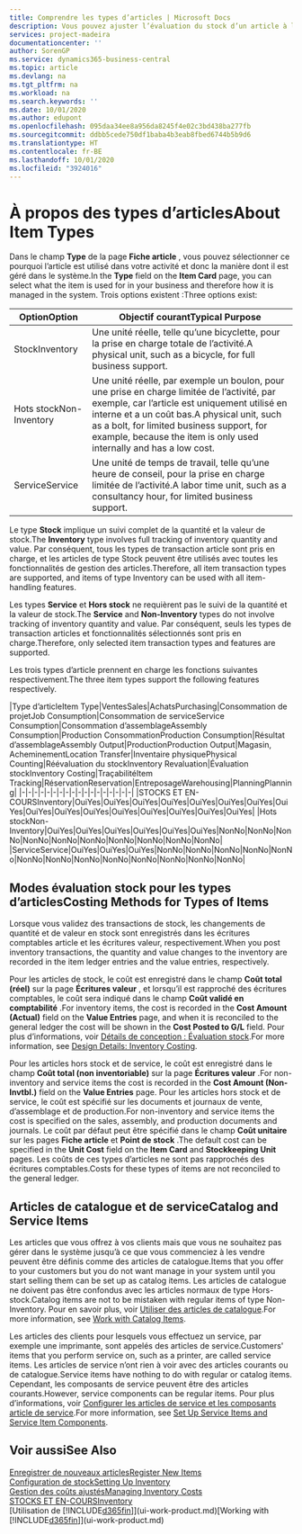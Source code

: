 ```yaml
---
title: Comprendre les types d’articles | Microsoft Docs
description: Vous pouvez ajuster l’évaluation du stock d’un article à l’aide des méthodes FIFO ou d’évaluation stock moyen, par exemple, lorsque les coûts article sont modifiés pour des motifs autres que les transactions.
services: project-madeira
documentationcenter: ''
author: SorenGP
ms.service: dynamics365-business-central
ms.topic: article
ms.devlang: na
ms.tgt_pltfrm: na
ms.workload: na
ms.search.keywords: ''
ms.date: 10/01/2020
ms.author: edupont
ms.openlocfilehash: 095daa34ee8a956da8245f4e02c3bd438ba277fb
ms.sourcegitcommit: ddbb5cede750df1baba4b3eab8fbed6744b5b9d6
ms.translationtype: HT
ms.contentlocale: fr-BE
ms.lasthandoff: 10/01/2020
ms.locfileid: "3924016"
---
```

# <a name="about-item-types"></a><span data-ttu-id="cfbe2-103">À propos des types d’articles</span><span class="sxs-lookup"><span data-stu-id="cfbe2-103">About Item Types</span></span>
<span data-ttu-id="cfbe2-104">Dans le champ **Type** de la page **Fiche article** , vous pouvez sélectionner ce pourquoi l’article est utilisé dans votre activité et donc la manière dont il est géré dans le système.</span><span class="sxs-lookup"><span data-stu-id="cfbe2-104">In the **Type** field on the **Item Card** page, you can select what the item is used for in your business and therefore how it is managed in the system.</span></span> <span data-ttu-id="cfbe2-105">Trois options existent :</span><span class="sxs-lookup"><span data-stu-id="cfbe2-105">Three options exist:</span></span>

|<span data-ttu-id="cfbe2-106">Option</span><span class="sxs-lookup"><span data-stu-id="cfbe2-106">Option</span></span>|<span data-ttu-id="cfbe2-107">Objectif courant</span><span class="sxs-lookup"><span data-stu-id="cfbe2-107">Typical Purpose</span></span>|
|------|-----------|
|<span data-ttu-id="cfbe2-108">Stock</span><span class="sxs-lookup"><span data-stu-id="cfbe2-108">Inventory</span></span>|<span data-ttu-id="cfbe2-109">Une unité réelle, telle qu’une bicyclette, pour la prise en charge totale de l’activité.</span><span class="sxs-lookup"><span data-stu-id="cfbe2-109">A physical unit, such as a bicycle, for full business support.</span></span>|
|<span data-ttu-id="cfbe2-110">Hots stock</span><span class="sxs-lookup"><span data-stu-id="cfbe2-110">Non-Inventory</span></span>|<span data-ttu-id="cfbe2-111">Une unité réelle, par exemple un boulon, pour une prise en charge limitée de l’activité, par exemple, car l’article est uniquement utilisé en interne et a un coût bas.</span><span class="sxs-lookup"><span data-stu-id="cfbe2-111">A physical unit, such as a bolt, for limited business support, for example, because the item is only used internally and has a low cost.</span></span>|
|<span data-ttu-id="cfbe2-112">Service</span><span class="sxs-lookup"><span data-stu-id="cfbe2-112">Service</span></span>|<span data-ttu-id="cfbe2-113">Une unité de temps de travail, telle qu’une heure de conseil, pour la prise en charge limitée de l’activité.</span><span class="sxs-lookup"><span data-stu-id="cfbe2-113">A labor time unit, such as a consultancy hour, for limited business support.</span></span>|

<span data-ttu-id="cfbe2-114">Le type **Stock** implique un suivi complet de la quantité et la valeur de stock.</span><span class="sxs-lookup"><span data-stu-id="cfbe2-114">The **Inventory** type involves full tracking of inventory quantity and value.</span></span> <span data-ttu-id="cfbe2-115">Par conséquent, tous les types de transaction article sont pris en charge, et les articles de type Stock peuvent être utilisés avec toutes les fonctionnalités de gestion des articles.</span><span class="sxs-lookup"><span data-stu-id="cfbe2-115">Therefore, all item transaction types are supported, and items of type Inventory can be used with all item-handling features.</span></span>

<span data-ttu-id="cfbe2-116">Les types **Service** et **Hors stock** ne requièrent pas le suivi de la quantité et la valeur de stock.</span><span class="sxs-lookup"><span data-stu-id="cfbe2-116">The **Service** and **Non-Inventory** types do not involve tracking of inventory quantity and value.</span></span> <span data-ttu-id="cfbe2-117">Par conséquent, seuls les types de transaction articles et fonctionnalités sélectionnés sont pris en charge.</span><span class="sxs-lookup"><span data-stu-id="cfbe2-117">Therefore, only selected item transaction types and features are supported.</span></span>

<span data-ttu-id="cfbe2-118">Les trois types d’article prennent en charge les fonctions suivantes respectivement.</span><span class="sxs-lookup"><span data-stu-id="cfbe2-118">The three item types support the following features respectively.</span></span>

|<span data-ttu-id="cfbe2-119">Type d’article</span><span class="sxs-lookup"><span data-stu-id="cfbe2-119">Item Type</span></span>|<span data-ttu-id="cfbe2-120">Ventes</span><span class="sxs-lookup"><span data-stu-id="cfbe2-120">Sales</span></span>|<span data-ttu-id="cfbe2-121">Achats</span><span class="sxs-lookup"><span data-stu-id="cfbe2-121">Purchasing</span></span>|<span data-ttu-id="cfbe2-122">Consommation de projet</span><span class="sxs-lookup"><span data-stu-id="cfbe2-122">Job Consumption</span></span>|<span data-ttu-id="cfbe2-123">Consommation de service</span><span class="sxs-lookup"><span data-stu-id="cfbe2-123">Service Consumption</span></span>|<span data-ttu-id="cfbe2-124">Consommation d’assemblage</span><span class="sxs-lookup"><span data-stu-id="cfbe2-124">Assembly Consumption</span></span>|<span data-ttu-id="cfbe2-125">Production Consommation</span><span class="sxs-lookup"><span data-stu-id="cfbe2-125">Production Consumption</span></span>|<span data-ttu-id="cfbe2-126">Résultat d’assemblage</span><span class="sxs-lookup"><span data-stu-id="cfbe2-126">Assembly Output</span></span>|<span data-ttu-id="cfbe2-127">Production</span><span class="sxs-lookup"><span data-stu-id="cfbe2-127">Production Output</span></span>|<span data-ttu-id="cfbe2-128">Magasin, Acheminement</span><span class="sxs-lookup"><span data-stu-id="cfbe2-128">Location Transfer</span></span>|<span data-ttu-id="cfbe2-129">Inventaire physique</span><span class="sxs-lookup"><span data-stu-id="cfbe2-129">Physical Counting</span></span>|<span data-ttu-id="cfbe2-130">Réévaluation du stock</span><span class="sxs-lookup"><span data-stu-id="cfbe2-130">Inventory Revaluation</span></span>|<span data-ttu-id="cfbe2-131">Évaluation stock</span><span class="sxs-lookup"><span data-stu-id="cfbe2-131">Inventory Costing</span></span>|<span data-ttu-id="cfbe2-132">Traçabilité</span><span class="sxs-lookup"><span data-stu-id="cfbe2-132">Item Tracking</span></span>|<span data-ttu-id="cfbe2-133">Réservation</span><span class="sxs-lookup"><span data-stu-id="cfbe2-133">Reservation</span></span>|<span data-ttu-id="cfbe2-134">Entreposage</span><span class="sxs-lookup"><span data-stu-id="cfbe2-134">Warehousing</span></span>|<span data-ttu-id="cfbe2-135">Planning</span><span class="sxs-lookup"><span data-stu-id="cfbe2-135">Planning</span></span>|
|-|-|-|-|-|-|-|-|-|-|-|-|-|-|-|-|-|-|
|<span data-ttu-id="cfbe2-136">STOCKS ET EN-COURS</span><span class="sxs-lookup"><span data-stu-id="cfbe2-136">Inventory</span></span>|<span data-ttu-id="cfbe2-137">Oui</span><span class="sxs-lookup"><span data-stu-id="cfbe2-137">Yes</span></span>|<span data-ttu-id="cfbe2-138">Oui</span><span class="sxs-lookup"><span data-stu-id="cfbe2-138">Yes</span></span>|<span data-ttu-id="cfbe2-139">Oui</span><span class="sxs-lookup"><span data-stu-id="cfbe2-139">Yes</span></span>|<span data-ttu-id="cfbe2-140">Oui</span><span class="sxs-lookup"><span data-stu-id="cfbe2-140">Yes</span></span>|<span data-ttu-id="cfbe2-141">Oui</span><span class="sxs-lookup"><span data-stu-id="cfbe2-141">Yes</span></span>|<span data-ttu-id="cfbe2-142">Oui</span><span class="sxs-lookup"><span data-stu-id="cfbe2-142">Yes</span></span>|<span data-ttu-id="cfbe2-143">Oui</span><span class="sxs-lookup"><span data-stu-id="cfbe2-143">Yes</span></span>|<span data-ttu-id="cfbe2-144">Oui</span><span class="sxs-lookup"><span data-stu-id="cfbe2-144">Yes</span></span>|<span data-ttu-id="cfbe2-145">Oui</span><span class="sxs-lookup"><span data-stu-id="cfbe2-145">Yes</span></span>|<span data-ttu-id="cfbe2-146">Oui</span><span class="sxs-lookup"><span data-stu-id="cfbe2-146">Yes</span></span>|<span data-ttu-id="cfbe2-147">Oui</span><span class="sxs-lookup"><span data-stu-id="cfbe2-147">Yes</span></span>|<span data-ttu-id="cfbe2-148">Oui</span><span class="sxs-lookup"><span data-stu-id="cfbe2-148">Yes</span></span>|<span data-ttu-id="cfbe2-149">Oui</span><span class="sxs-lookup"><span data-stu-id="cfbe2-149">Yes</span></span>|<span data-ttu-id="cfbe2-150">Oui</span><span class="sxs-lookup"><span data-stu-id="cfbe2-150">Yes</span></span>|<span data-ttu-id="cfbe2-151">Oui</span><span class="sxs-lookup"><span data-stu-id="cfbe2-151">Yes</span></span>|<span data-ttu-id="cfbe2-152">Oui</span><span class="sxs-lookup"><span data-stu-id="cfbe2-152">Yes</span></span>|
|<span data-ttu-id="cfbe2-153">Hots stock</span><span class="sxs-lookup"><span data-stu-id="cfbe2-153">Non-Inventory</span></span>|<span data-ttu-id="cfbe2-154">Oui</span><span class="sxs-lookup"><span data-stu-id="cfbe2-154">Yes</span></span>|<span data-ttu-id="cfbe2-155">Oui</span><span class="sxs-lookup"><span data-stu-id="cfbe2-155">Yes</span></span>|<span data-ttu-id="cfbe2-156">Oui</span><span class="sxs-lookup"><span data-stu-id="cfbe2-156">Yes</span></span>|<span data-ttu-id="cfbe2-157">Oui</span><span class="sxs-lookup"><span data-stu-id="cfbe2-157">Yes</span></span>|<span data-ttu-id="cfbe2-158">Oui</span><span class="sxs-lookup"><span data-stu-id="cfbe2-158">Yes</span></span>|<span data-ttu-id="cfbe2-159">Oui</span><span class="sxs-lookup"><span data-stu-id="cfbe2-159">Yes</span></span>|<span data-ttu-id="cfbe2-160">Non</span><span class="sxs-lookup"><span data-stu-id="cfbe2-160">No</span></span>|<span data-ttu-id="cfbe2-161">Non</span><span class="sxs-lookup"><span data-stu-id="cfbe2-161">No</span></span>|<span data-ttu-id="cfbe2-162">Non</span><span class="sxs-lookup"><span data-stu-id="cfbe2-162">No</span></span>|<span data-ttu-id="cfbe2-163">Non</span><span class="sxs-lookup"><span data-stu-id="cfbe2-163">No</span></span>|<span data-ttu-id="cfbe2-164">Non</span><span class="sxs-lookup"><span data-stu-id="cfbe2-164">No</span></span>|<span data-ttu-id="cfbe2-165">Non</span><span class="sxs-lookup"><span data-stu-id="cfbe2-165">No</span></span>|<span data-ttu-id="cfbe2-166">Non</span><span class="sxs-lookup"><span data-stu-id="cfbe2-166">No</span></span>|<span data-ttu-id="cfbe2-167">Non</span><span class="sxs-lookup"><span data-stu-id="cfbe2-167">No</span></span>|<span data-ttu-id="cfbe2-168">Non</span><span class="sxs-lookup"><span data-stu-id="cfbe2-168">No</span></span>|<span data-ttu-id="cfbe2-169">Non</span><span class="sxs-lookup"><span data-stu-id="cfbe2-169">No</span></span>|
|<span data-ttu-id="cfbe2-170">Service</span><span class="sxs-lookup"><span data-stu-id="cfbe2-170">Service</span></span>|<span data-ttu-id="cfbe2-171">Oui</span><span class="sxs-lookup"><span data-stu-id="cfbe2-171">Yes</span></span>|<span data-ttu-id="cfbe2-172">Oui</span><span class="sxs-lookup"><span data-stu-id="cfbe2-172">Yes</span></span>|<span data-ttu-id="cfbe2-173">Oui</span><span class="sxs-lookup"><span data-stu-id="cfbe2-173">Yes</span></span>|<span data-ttu-id="cfbe2-174">Non</span><span class="sxs-lookup"><span data-stu-id="cfbe2-174">No</span></span>|<span data-ttu-id="cfbe2-175">Non</span><span class="sxs-lookup"><span data-stu-id="cfbe2-175">No</span></span>|<span data-ttu-id="cfbe2-176">Non</span><span class="sxs-lookup"><span data-stu-id="cfbe2-176">No</span></span>|<span data-ttu-id="cfbe2-177">Non</span><span class="sxs-lookup"><span data-stu-id="cfbe2-177">No</span></span>|<span data-ttu-id="cfbe2-178">Non</span><span class="sxs-lookup"><span data-stu-id="cfbe2-178">No</span></span>|<span data-ttu-id="cfbe2-179">Non</span><span class="sxs-lookup"><span data-stu-id="cfbe2-179">No</span></span>|<span data-ttu-id="cfbe2-180">Non</span><span class="sxs-lookup"><span data-stu-id="cfbe2-180">No</span></span>|<span data-ttu-id="cfbe2-181">Non</span><span class="sxs-lookup"><span data-stu-id="cfbe2-181">No</span></span>|<span data-ttu-id="cfbe2-182">Non</span><span class="sxs-lookup"><span data-stu-id="cfbe2-182">No</span></span>|<span data-ttu-id="cfbe2-183">Non</span><span class="sxs-lookup"><span data-stu-id="cfbe2-183">No</span></span>|<span data-ttu-id="cfbe2-184">Non</span><span class="sxs-lookup"><span data-stu-id="cfbe2-184">No</span></span>|<span data-ttu-id="cfbe2-185">Non</span><span class="sxs-lookup"><span data-stu-id="cfbe2-185">No</span></span>|<span data-ttu-id="cfbe2-186">Non</span><span class="sxs-lookup"><span data-stu-id="cfbe2-186">No</span></span>|

## <a name="costing-methods-for-types-of-items"></a><span data-ttu-id="cfbe2-187">Modes évaluation stock pour les types d’articles</span><span class="sxs-lookup"><span data-stu-id="cfbe2-187">Costing Methods for Types of Items</span></span>
<span data-ttu-id="cfbe2-188">Lorsque vous validez des transactions de stock, les changements de quantité et de valeur en stock sont enregistrés dans les écritures comptables article et les écritures valeur, respectivement.</span><span class="sxs-lookup"><span data-stu-id="cfbe2-188">When you post inventory transactions, the quantity and value changes to the inventory are recorded in the item ledger entries and the value entries, respectively.</span></span> 

<span data-ttu-id="cfbe2-189">Pour les articles de stock, le coût est enregistré dans le champ **Coût total (réel)** sur la page **Écritures valeur** , et lorsqu’il est rapproché des écritures comptables, le coût sera indiqué dans le champ **Coût validé en comptabilité** .</span><span class="sxs-lookup"><span data-stu-id="cfbe2-189">For inventory items, the cost is recorded in the **Cost Amount (Actual)** field on the **Value Entries** page, and when it is reconciled to the general ledger the cost will be shown in the **Cost Posted to G/L** field.</span></span> <span data-ttu-id="cfbe2-190">Pour plus d’informations, voir [Détails de conception : Évaluation stock](design-details-inventory-costing.md).</span><span class="sxs-lookup"><span data-stu-id="cfbe2-190">For more information, see [Design Details: Inventory Costing](design-details-inventory-costing.md).</span></span>

<span data-ttu-id="cfbe2-191">Pour les articles hors stock et de service, le coût est enregistré dans le champ **Coût total (non inventoriable)** sur la page **Écritures valeur** .</span><span class="sxs-lookup"><span data-stu-id="cfbe2-191">For non-inventory and service items the cost is recorded in the **Cost Amount (Non-Invtbl.)** field on the **Value Entries** page.</span></span> <span data-ttu-id="cfbe2-192">Pour les articles hors stock et de service, le coût est spécifié sur les documents et journaux de vente, d’assemblage et de production.</span><span class="sxs-lookup"><span data-stu-id="cfbe2-192">For non-inventory and service items the cost is specified on the sales, assembly, and production documents and journals.</span></span> <span data-ttu-id="cfbe2-193">Le coût par défaut peut être spécifié dans le champ **Coût unitaire** sur les pages **Fiche article** et **Point de stock** .</span><span class="sxs-lookup"><span data-stu-id="cfbe2-193">The default cost can be specified in the **Unit Cost** field on the **Item Card** and **Stockkeeping Unit** pages.</span></span> <span data-ttu-id="cfbe2-194">Les coûts de ces types d’articles ne sont pas rapprochés des écritures comptables.</span><span class="sxs-lookup"><span data-stu-id="cfbe2-194">Costs for these types of items are not reconciled to the general ledger.</span></span> 

## <a name="catalog-and-service-items"></a><span data-ttu-id="cfbe2-195">Articles de catalogue et de service</span><span class="sxs-lookup"><span data-stu-id="cfbe2-195">Catalog and Service Items</span></span>
<span data-ttu-id="cfbe2-196">Les articles que vous offrez à vos clients mais que vous ne souhaitez pas gérer dans le système jusqu’à ce que vous commenciez à les vendre peuvent être définis comme des articles de catalogue.</span><span class="sxs-lookup"><span data-stu-id="cfbe2-196">Items that you offer to your customers but you do not want manage in your system until you start selling them can be set up as catalog items.</span></span> <span data-ttu-id="cfbe2-197">Les articles de catalogue ne doivent pas être confondus avec les articles normaux de type Hors-stock.</span><span class="sxs-lookup"><span data-stu-id="cfbe2-197">Catalog items are not to be mistaken with regular items of type Non-Inventory.</span></span> <span data-ttu-id="cfbe2-198">Pour en savoir plus, voir [Utiliser des articles de catalogue](inventory-how-work-nonstock-items.md).</span><span class="sxs-lookup"><span data-stu-id="cfbe2-198">For more information, see [Work with Catalog Items](inventory-how-work-nonstock-items.md).</span></span>

<span data-ttu-id="cfbe2-199">Les articles des clients pour lesquels vous effectuez un service, par exemple une imprimante, sont appelés des articles de service.</span><span class="sxs-lookup"><span data-stu-id="cfbe2-199">Customers' items that you perform service on, such as a printer, are called service items.</span></span> <span data-ttu-id="cfbe2-200">Les articles de service n’ont rien à voir avec des articles courants ou de catalogue.</span><span class="sxs-lookup"><span data-stu-id="cfbe2-200">Service items have nothing to do with regular or catalog items.</span></span> <span data-ttu-id="cfbe2-201">Cependant, les composants de service peuvent être des articles courants.</span><span class="sxs-lookup"><span data-stu-id="cfbe2-201">However, service components can be regular items.</span></span> <span data-ttu-id="cfbe2-202">Pour plus d’informations, voir [Configurer les articles de service et les composants article de service](service-how-setup-service-items.md).</span><span class="sxs-lookup"><span data-stu-id="cfbe2-202">For more information, see [Set Up Service Items and Service Item Components](service-how-setup-service-items.md).</span></span>

## <a name="see-also"></a><span data-ttu-id="cfbe2-203">Voir aussi</span><span class="sxs-lookup"><span data-stu-id="cfbe2-203">See Also</span></span>
[<span data-ttu-id="cfbe2-204">Enregistrer de nouveaux articles</span><span class="sxs-lookup"><span data-stu-id="cfbe2-204">Register New Items</span></span>](inventory-how-register-new-items.md)  
[<span data-ttu-id="cfbe2-205">Configuration de stock</span><span class="sxs-lookup"><span data-stu-id="cfbe2-205">Setting Up Inventory</span></span>](inventory-setup-inventory.md)  
[<span data-ttu-id="cfbe2-206">Gestion des coûts ajustés</span><span class="sxs-lookup"><span data-stu-id="cfbe2-206">Managing Inventory Costs</span></span>](finance-manage-inventory-costs.md)  
[<span data-ttu-id="cfbe2-207">STOCKS ET EN-COURS</span><span class="sxs-lookup"><span data-stu-id="cfbe2-207">Inventory</span></span>](inventory-manage-inventory.md)  
<span data-ttu-id="cfbe2-208">[Utilisation de [!INCLUDE[d365fin](includes/d365fin_md.md)]](ui-work-product.md)</span><span class="sxs-lookup"><span data-stu-id="cfbe2-208">[Working with [!INCLUDE[d365fin](includes/d365fin_md.md)]](ui-work-product.md)</span></span>
